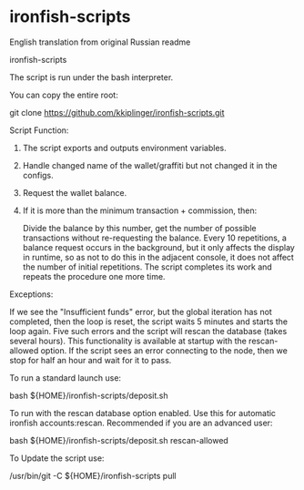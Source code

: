 # ironfish-scripts

English translation from original Russian readme

ironfish-scripts

The script is run under the bash interpreter.

You can copy the entire root:

git clone https://github.com/kkiplinger/ironfish-scripts.git


Script Function:

1. The script exports and outputs environment variables.

2. Handle changed name of the wallet/graffiti but not changed it in the configs.

3. Request the wallet balance.

4. If it is more than the minimum transaction + commission, then:

	Divide the balance by this number, get the number of possible transactions without re-requesting 
	the balance. Every 10 repetitions, a balance request occurs in the background, but it only affects 
	the display in runtime, so as not to do this in the adjacent console, it does not affect the number 
	of initial repetitions. The script completes its work and repeats the procedure one more time.

Exceptions:

If we see the "Insufficient funds" error, but the global iteration has not completed, then the loop is 
reset, the script waits 5 minutes and starts the loop again. Five such errors and the script will rescan 
the database (takes several hours). This functionality is available at startup with the rescan-allowed 
option. If the script sees an error connecting to the node, then we stop for half an hour and wait for 
it to pass.


To run a standard launch use:

bash ${HOME}/ironfish-scripts/deposit.sh

To run with the rescan database option enabled. Use this for automatic ironfish accounts:rescan. Recommended if you are an advanced user:

bash ${HOME}/ironfish-scripts/deposit.sh rescan-allowed

To Update the script use:

/usr/bin/git -C ${HOME}/ironfish-scripts pull
